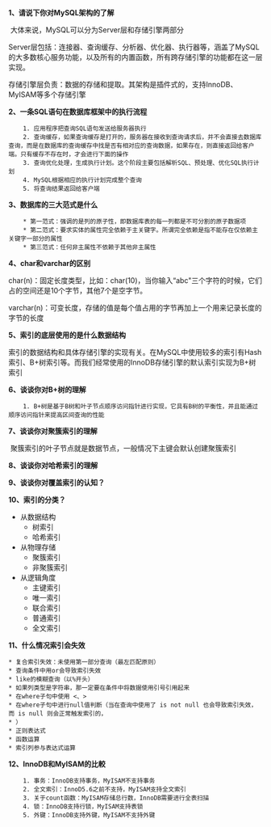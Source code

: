 **1、请说下你对MySQL架构的了解**

​		大体来说，MySQL可以分为Server层和存储引擎两部分

​		Server层包括：连接器、查询缓存、分析器、优化器、执行器等，涵盖了MySQL的大多数核心服务功能，以及所有的内置函数，所有跨存储引擎的功能都在这一层实现。

​		存储引擎层负责：数据的存储和提取。其架构是插件式的，支持InnoDB、MyISAM等多个存储引擎

**2、一条SQL语句在数据库框架中的执行流程**

		1. 应用程序把查询SQL语句发送给服务器执行
  		2. 查询缓存，如果查询缓存是打开的，服务器在接收到查询请求后，并不会直接去数据库查询，而是在数据库的查询缓存中找是否有相对应的查询数据，如果存在，则直接返回给客户端。只有缓存不存在时，才会进行下面的操作
  		3. 查询优化处理，生成执行计划。这个阶段主要包括解析SQL、预处理、优化SQL执行计划
  		4. MySQL根据相应的执行计划完成整个查询
  		5. 将查询结果返回给客户端

**3、数据库的三大范式是什么**

		* 第一范式：强调的是列的原子性，即数据库表的每一列都是不可分割的原子数据项
		* 第二范式：要求实体的属性完全依赖于主关键字。所谓完全依赖是指不能存在仅依赖主关键字一部分的属性
		* 第三范式：任何非主属性不依赖于其他非主属性

**4、char和varchar的区别**

​	char(n)：固定长度类型，比如：char(10)，当你输入“abc"三个字符的时候，它们占的空间还是10个字节，其他7个是空字节。

​	varchar(n)：可变长度，存储的值是每个值占用的字节再加上一个用来记录长度的字节的长度

**5、索引的底层使用的是什么数据结构**

​	索引的数据结构和具体存储引擎的实现有关。在MySQL中使用较多的索引有Hash索引、B+树索引等。而我们经常使用的InnoDB存储引擎的默认索引实现为B+树索引

**6、谈谈你对B+树的理解**

		1. B+树是基于B树和叶子节点顺序访问指针进行实现，它具有B树的平衡性，并且能通过顺序访问指针来提高区间查询的性能

**7、谈谈你对聚簇索引的理解**

​	聚簇索引的叶子节点就是数据节点，一般情况下主键会默认创建聚簇索引

**8、谈谈你对哈希索引的理解**

**9、谈谈你对覆盖索引的认知？**

**10、索引的分类？**

 * 从数据结构
   	* 树索引
   	* 哈希索引
* 从物理存储
  * 聚簇索引
  * 非聚簇索引
* 从逻辑角度
  * 主键索引
  * 唯一索引
  * 联合索引
  * 普通索引
  * 全文索引

**11、什么情况索引会失效**

	* 复合索引失效：未使用第一部分查询（最左匹配原则）
	* 查询条件中用or会导致索引失效
	* like的模糊查询（以%开头）
	* 如果列类型是字符串，那一定要在条件中将数据使用引号引用起来
	* 在where子句中使用 <、>
	* 在where子句中进行null值判断（当在查询中使用了 is not null 也会导致索引失效，而 is null 则会正常触发索引的，
	* ）
	* 正则表达式
	* 函数运算
	* 索引列参与表达式运算

**12、InnoDB和MyISAM的比較**

		1. 事务：InnoDB支持事务，MyISAM不支持事务
  		2. 全文索引：InnoD5.6之前不支持，MyISAM支持全文索引
  		3. 关于count函数：MyISAM存储总行数，InnoDB需要进行全表扫描
  		4. 锁：InnoDB支持行锁，MyISAM支持表锁
  		5. 外键：InnoDB支持外键，MyISAM不支持外键

​		



